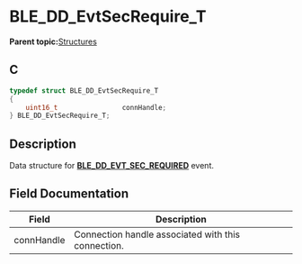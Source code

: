 # BLE\_DD\_EvtSecRequire\_T

**Parent topic:**[Structures](GUID-CC1B3141-5BBC-438E-A918-B7BD42C2F3CA.md)

## C

```c
typedef struct BLE_DD_EvtSecRequire_T
{
    uint16_t                connHandle;
} BLE_DD_EvtSecRequire_T;
```

## Description

Data structure for **[BLE\_DD\_EVT\_SEC\_REQUIRED](GUID-CC7E06B9-494F-4110-8F00-9C17167BAB2F.md)** event.

## Field Documentation

|Field|Description|
|-----|-----------|
|connHandle|Connection handle associated with this connection.|


